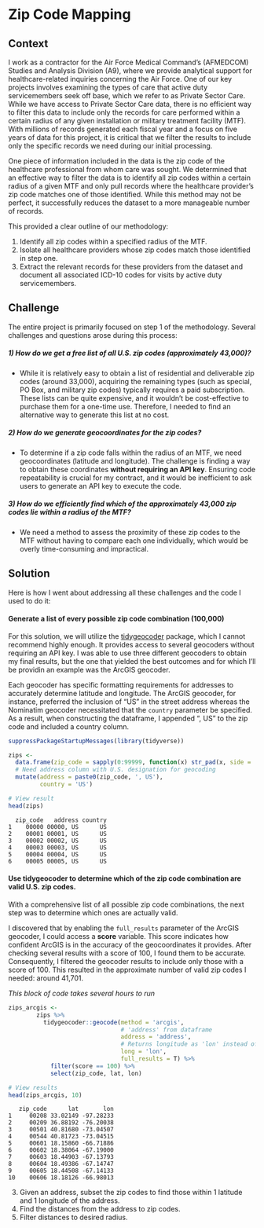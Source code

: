 
# Zip Code Mapping

## Context

I work as a contractor for the Air Force Medical Command’s (AFMEDCOM)
Studies and Analysis Division (A9), where we provide analytical support
for healthcare-related inquiries concerning the Air Force. One of our
key projects involves examining the types of care that active duty
servicemembers seek off base, which we refer to as Private Sector Care.
While we have access to Private Sector Care data, there is no efficient
way to filter this data to include only the records for care performed
within a certain radius of any given installation or military treatment
facility (MTF). With millions of records generated each fiscal year and
a focus on five years of data for this project, it is critical that we
filter the results to include only the specific records we need during
our initial processing.

One piece of information included in the data is the zip code of the
healthcare professional from whom care was sought. We determined that an
effective way to filter the data is to identify all zip codes within a
certain radius of a given MTF and only pull records where the healthcare
provider’s zip code matches one of those identified. While this method
may not be perfect, it successfully reduces the dataset to a more
manageable number of records.

This provided a clear outline of our methodology:

1)  Identify all zip codes within a specified radius of the MTF.
2)  Isolate all healthcare providers whose zip codes match those
    identified in step one.
3)  Extract the relevant records for these providers from the dataset
    and document all associated ICD-10 codes for visits by active duty
    servicemembers.

## Challenge

The entire project is primarily focused on step 1 of the methodology.
Several challenges and questions arose during this process:

##### 1) How do we get a *free* list of all U.S. zip codes (approximately 43,000)?

- While it is relatively easy to obtain a list of residential and
  deliverable zip codes (around 33,000), acquiring the remaining types
  (such as special, PO Box, and military zip codes) typically requires a
  paid subscription. These lists can be quite expensive, and it wouldn’t
  be cost-effective to purchase them for a one-time use. Therefore, I
  needed to find an alternative way to generate this list at no cost.

##### 2) How do we generate geocoordinates for the zip codes?

- To determine if a zip code falls within the radius of an MTF, we need
  geocoordinates (latitude and longitude). The challenge is finding a
  way to obtain these coordinates **without requiring an API key**.
  Ensuring code repeatability is crucial for my contract, and it would
  be inefficient to ask users to generate an API key to execute the
  code.

##### 3) How do we *efficiently* find which of the approximately 43,000 zip codes lie within a radius of the MTF?

- We need a method to assess the proximity of these zip codes to the MTF
  without having to compare each one individually, which would be overly
  time-consuming and impractical.

## Solution

Here is how I went about addressing all these challenges and the code I
used to do it:

#### Generate a list of every possible zip code combination (100,000)

For this solution, we will utilize the
[tidygeocoder](https://jessecambon.github.io/tidygeocoder/) package,
which I cannot recommend highly enough. It provides access to several
geocoders without requiring an API key. I was able to use three
different geocoders to obtain my final results, but the one that yielded
the best outcomes and for which I’ll be providin an example was the
ArcGIS geocoder.

Each geocoder has specific formatting requirements for addresses to
accurately determine latitude and longitude. The ArcGIS geocoder, for
instance, preferred the inclusion of “US” in the street address whereas
the Nominatim geocoder necessitated that the <code>country</code>
parameter be specified. As a result, when constructing the dataframe, I
appended “, US” to the zip code and included a country column.

``` r
suppressPackageStartupMessages(library(tidyverse))

zips <- 
  data.frame(zip_code = sapply(0:99999, function(x) str_pad(x, side = 'left', pad = '0', width = 5))) %>%
  # Need address column with U.S. designation for geocoding
  mutate(address = paste0(zip_code, ', US'),
         country = 'US')

# View result
head(zips)
```

      zip_code   address country
    1    00000 00000, US      US
    2    00001 00001, US      US
    3    00002 00002, US      US
    4    00003 00003, US      US
    5    00004 00004, US      US
    6    00005 00005, US      US

#### Use tidygeocoder to determine which of the zip code combination are valid U.S. zip codes.

With a comprehensive list of all possible zip code combinations, the
next step was to determine which ones are actually valid.

I discovered that by enabling the <code>full_results</code> parameter of
the ArcGIS geocoder, I could access a **score** variable. This score
indicates how confident ArcGIS is in the accuracy of the geocoordinates
it provides. After checking several results with a score of 100, I found
them to be accurate. Consequently, I filtered the geocoder results to
include only those with a score of 100. This resulted in the approximate
number of valid zip codes I needed: around 41,701.

*This block of code takes several hours to run*

``` r
zips_arcgis <-
        zips %>%
          tidygeocoder::geocode(method = 'arcgis',
                                # 'address' from dataframe
                                address = 'address',
                                # Returns longitude as 'lon' instead of 'long'
                                long = 'lon',
                                full_results = T) %>%
            filter(score == 100) %>%
            select(zip_code, lat, lon)

# View results
head(zips_arcgis, 10)
```

       zip_code      lat       lon
    1     00208 33.02149 -97.28233
    2     00209 36.88192 -76.20038
    3     00501 40.81680 -73.04507
    4     00544 40.81723 -73.04515
    5     00601 18.15860 -66.71886
    6     00602 18.38064 -67.19000
    7     00603 18.44903 -67.13793
    8     00604 18.49386 -67.14747
    9     00605 18.44508 -67.14133
    10    00606 18.18126 -66.98013

3)  Given an address, subset the zip codes to find those within 1
    latitude and 1 longitude of the address.
4)  Find the distances from the address to zip codes.
5)  Filter distances to desired radius.
